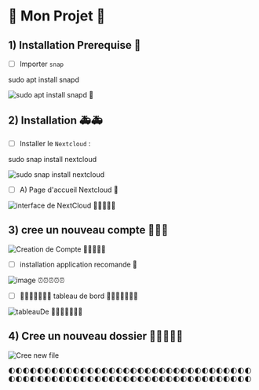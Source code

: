 # 💢 Mon Projet 💢

## 1) Installation Prerequise 📘

- [ ] Importer `snap`

sudo apt install snapd

![sudo apt install snapd](https://user-images.githubusercontent.com/73952068/146124457-bc11fa17-34b7-44c4-9a50-965b0c203d71.png) 🧑

## 2) Installation 🚑🚑

- [ ] Installer le `Nextcloud` :
 
sudo snap install nextcloud

![sudo snap install nextcloud](https://user-images.githubusercontent.com/73952068/146124674-a5f19bbc-d271-4099-986c-1f6a08d02977.png)
 
- [ ] A) Page d'accueil Nextcloud 👙
 
![interface de NextCloud](https://user-images.githubusercontent.com/73952068/146124577-7941a830-c58f-4b27-98f3-15fbb54853ec.png) 🧷🧷🧷🧷🧷

## 3) cree un nouveau compte 🥊🥊🥊

![Creation de Compte](https://user-images.githubusercontent.com/73952068/146126517-b769f7fa-693d-45aa-8489-5d87da5631bb.png) 🏩🏩🏩🏩🏩 

- [ ] installation application recomande 🦬

![image](https://user-images.githubusercontent.com/73952068/146125878-1d1d1c50-049a-4045-8592-6a949ca05127.png) ⏰⏰⏰⏰⏰

- [ ] 🥓🥓🥓🥓🥓🥓🥓  tableau de bord 🥓🥓🥓🥓🥓🥓🥓

![tableauDe](https://user-images.githubusercontent.com/73952068/146126168-84c78d1b-518f-4ad2-82ed-ca7c143974c7.png) 🍪🍪🍪🍪🍪🍪🍪



## 4) Cree un nouveau dossier 🗼🗼🗼🗼🗼



![Cree new file](https://user-images.githubusercontent.com/73952068/146126704-2dfa3929-dadd-42de-92d3-f31a7df95482.png)

🌓🌓🌓🌓🌓🌓🌓🌓🌓🌓🌓🌓🌓🌓🌓🌓🌓🌓🌓🌓🌓🌓🌓🌓🌓🌓🌓🌓🌓🌓🌓🌓🌓🌓🌓🌓🌓🌓🌓🌓🌓🌓🌓🌓🌓🌓🌓🌓🌓🌓🌓🌓🌓🌓🌓🌓🌓🌓🌓🌓🌓🌓🌓🌓🌓🌓🌓🌓




